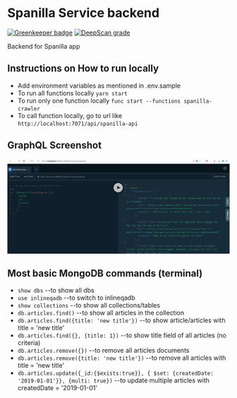 # Spanilla Service backend

[![Greenkeeper badge](https://badges.greenkeeper.io/siristechnology/spanilla-service.svg)](https://greenkeeper.io/)
[![DeepScan grade](https://deepscan.io/api/teams/5348/projects/7494/branches/77081/badge/grade.svg)](https://deepscan.io/dashboard#view=project&tid=5348&pid=7494&bid=77081)

Backend for Spanilla app

## Instructions on How to run locally

-   Add environment variables as mentioned in .env.sample
-   To run all functions locally `yarn start`
-   To run only one function locally `func start --functions spanilla-crawler`
-   To call function locally, go to url like `http://localhost:7071/api/spanilla-api`

## GraphQL Screenshot

![GraphQL Screenshot](./docs/graphql-screenshot.png)

## Most basic MongoDB commands (terminal)

-   `show dbs` --to show all dbs
-   `use inlineqadb` --to switch to inlineqadb
-   `show collections` --to show all collections/tables
-   `db.articles.find()` --to show all articles in the collection
-   `db.articles.find({title: 'new title'})` --to show article/articles with title = 'new title'
-   `db.articles.find({}, {title: 1})` --to show title field of all articles (no criteria)
-   `db.articles.remove({})` --to remove all articles documents
-   `db.articles.remove({title: 'new title'})` --to remove all articles with title = 'new title'
-   `db.articles.update({_id:{$exists:true}}, { $set: {createdDate: '2019-01-01'}}, {multi: true})` --to update multiple articles with createdDate = '2019-01-01'
